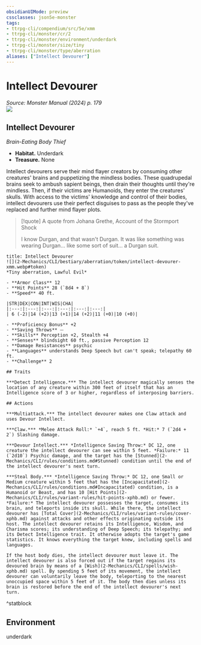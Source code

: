```yaml
---
obsidianUIMode: preview
cssclasses: json5e-monster
tags:
- ttrpg-cli/compendium/src/5e/xmm
- ttrpg-cli/monster/cr/2
- ttrpg-cli/monster/environment/underdark
- ttrpg-cli/monster/size/tiny
- ttrpg-cli/monster/type/aberration
aliases: ["Intellect Devourer"]
---
```

# Intellect Devourer
*Source: Monster Manual (2024) p. 179*  
![](2-Mechanics/CLI/bestiary/aberration/img/intellect-devourer.webp#right)

## Intellect Devourer

*Brain-Eating Body Thief*

- **Habitat.** Underdark  
- **Treasure.** None  

Intellect devourers serve their mind flayer creators by consuming other creatures' brains and puppetizing the mindless bodies. These quadrupedal brains seek to ambush sapient beings, then drain their thoughts until they're mindless. Then, if their victims are Humanoids, they enter the creatures' skulls. With access to the victims' knowledge and control of their bodies, intellect devourers use their perfect disguises to pass as the people they've replaced and further mind flayer plots.

> [!quote] A quote from Johana Grethe, Account of the Stormport Shock  
> 
> I know Durgan, and that wasn't Durgan. It was like something was wearing Durgan... like some sort of suit... a Durgan suit.


```ad-statblock
title: Intellect Devourer
![](2-Mechanics/CLI/bestiary/aberration/token/intellect-devourer-xmm.webp#token)
*Tiny aberration, Lawful Evil*

- **Armor Class** 12 
- **Hit Points** 28 (`8d4 + 8`) 
- **Speed** 40 ft.

|STR|DEX|CON|INT|WIS|CHA|
|:---:|:---:|:---:|:---:|:---:|:---:|
| 6 (-2)|14 (+2)|13 (+1)|14 (+2)|11 (+0)|10 (+0)|

- **Proficiency Bonus** +2
- **Saving Throws** ⏤
- **Skills** Perception +2, Stealth +4
- **Senses** blindsight 60 ft., passive Perception 12
- **Damage Resistances** psychic
- **Languages** understands Deep Speech but can't speak; telepathy 60 ft.
- **Challenge** 2

## Traits

***Detect Intelligence.*** The intellect devourer magically senses the location of any creature within 300 feet of itself that has an Intelligence score of 3 or higher, regardless of interposing barriers.

## Actions

***Multiattack.*** The intellect devourer makes one Claw attack and uses Devour Intellect.

***Claw.*** *Melee Attack Roll:* `+4`, reach 5 ft. *Hit:* 7 (`2d4 + 2`) Slashing damage.

***Devour Intellect.*** *Intelligence Saving Throw:* DC 12, one creature the intellect devourer can see within 5 feet. *Failure:* 11 (`2d10`) Psychic damage, and the target has the [Stunned](2-Mechanics/CLI/rules/conditions.md#Stunned) condition until the end of the intellect devourer's next turn.

***Steal Body.*** *Intelligence Saving Throw:* DC 12, one Small or Medium creature within 5 feet that has the [Incapacitated](2-Mechanics/CLI/rules/conditions.md#Incapacitated) condition, is a Humanoid or Beast, and has 10 [Hit Points](2-Mechanics/CLI/rules/variant-rules/hit-points-xphb.md) or fewer. *Failure:* The intellect devourer possesses the target, consumes its brain, and teleports inside its skull. While there, the intellect devourer has [Total Cover](2-Mechanics/CLI/rules/variant-rules/cover-xphb.md) against attacks and other effects originating outside its host. The intellect devourer retains its Intelligence, Wisdom, and Charisma scores; its understanding of Deep Speech; its telepathy; and its Detect Intelligence trait. It otherwise adopts the target's game statistics. It knows everything the target knew, including spells and languages.

If the host body dies, the intellect devourer must leave it. The intellect devourer is also forced out if the target regains its devoured brain by means of a [Wish](2-Mechanics/CLI/spells/wish-xphb.md) spell. By spending 5 feet of its movement, the intellect devourer can voluntarily leave the body, teleporting to the nearest unoccupied space within 5 feet of it. The body then dies unless its brain is restored before the end of the intellect devourer's next turn.
```
^statblock

## Environment

underdark